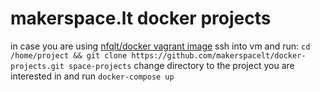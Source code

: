 
# makerspace.lt docker projects

in case you are using [nfqlt/docker vagrant image](https://app.vagrantup.com/nfqlt/boxes/docker) ssh into vm and run:
`cd /home/project && git clone https://github.com/makerspacelt/docker-projects.git space-projects`
change directory to the project you are interested in and run `docker-compose up`

